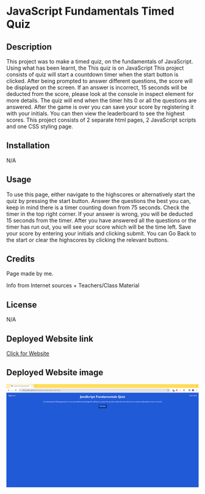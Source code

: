 # JavaScript Fundamentals Timed Quiz

## Description

This project was to make a timed quiz, on the fundamentals of JavaScript. Using what has been learnt, the  This quiz is on JavaScript  This project consists of quiz will start a countdown timer when the start button is clicked. After being prompted to answer different questions, the score will be displayed on the screen. If an answer is incorrect, 15 seconds will be deducted from the score, please look at the console in inspect element for more details. The quiz will end when the timer hits 0 or all the questions are answered. After the game is over you can save your score by registering it with your initials. You can then view the leaderboard to see the highest scores. This project consists of 2 separate html pages, 2 JavaScript scripts and one CSS styling page. 

## Installation

N/A

## Usage

To use this page, either navigate to the highscores or alternatively start the quiz by pressing the start button. Answer the questions the best you can, keep in mind there is a timer counting down from 75 seconds. Check the timer in the top right corner. If your answer is wrong, you will be deducted 15 seconds from the timer. After you have answered all the questions or the timer has run out, you will see your score which will be the time left. Save your score by entering your initials and clicking submit. You can Go Back to the start or clear the highscores by clicking the relevant buttons. 


## Credits

Page made by me.

Info from Internet sources + Teachers/Class Material

## License 

N/A

## Deployed Website link

[Click for Website](https://harryp-github.github.io/JavaScript-Fundamentals-Timed-Quiz/)

## Deployed Website image

![Deployed Website Image](./assets/images/deployedwebsite.png)
